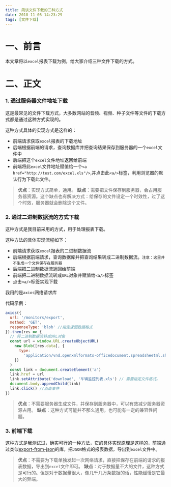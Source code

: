 ```yaml
---
title: 简谈文件下载的三种方式
date: 2018-11-05 14:23:29
tags: [文件下载]
---
```


# 一、前言

本文章将以`excel`报表下载为例，给大家介绍三种文件下载的方式。

# 二、正文

### 1. 通过服务器文件地址下载

这是最常见的文件下载方式，大多数网站的音频、视频、种子文件等文件的下载方式都是通过这种方式实现的。

这种方式具体的实现方式是这样的：

- 前端请求获取`excel`报表的下载地址
- 后端根据前端的请求，查询数据库并把查询结果保存到服务器的一个`excel`文件中
- 后端把这个`excel`文件地址返回给前端
- 前端将此`excel`文件地址赋值给一个`<a href="http://test.com/excel.xls"/>`,并点击此`<a/>`标签，利用浏览器的默认行为下载此文件。

> **优点**：实现方式简单，通用。
> **缺点**：需要把文件保存到服务器，会占用服务器资源。这个缺点也有解决方式：给保存的文件设定一个时效性，过了这个时效，服务器就会删除这个文件。

### 2. 通过二进制数据流的方式下载

这种方式是我目前采用的方式，用于处理报表下载。

这种方法的具体实现流程如下：

- 前端请求获取`excel`报表的二进制数据流
- 后端根据前端请求，查询数据库并把查询结果转成二进制数据流。`注意：这里并不生成一个文件保存在服务器`
- 后端把二进制数据流返回给前端
- 前端把二进制数据流转成`URL`对象并赋值给`<a/>`标签
- 点击`<a/>`标签实现下载

我用的是`axios`网络请求库

代码示例：

```js
axios({
  url: '/monitors/export',
  method: 'GET',
  responseType: 'blob' //指定返回数据格式
}).then(res => {
  // 将二进制数据流转成URL对象
  const url = window.URL.createObjectURL(
    new Blob([res.data], {
      type:
        'application/vnd.openxmlformats-officedocument.spreadsheetml.sheet;charset=utf-8'
    })
  )
  const link = document.createElement('a')
  link.href = url
  link.setAttribute('download', '车辆监控列表.xls') // 需要指定文件格式。
  document.body.appendChild(link)
  link.click() //点击事件
})
```

> **优点**：不需要服务器生成文件，并保存到服务器中，可以有效减少服务器资源占用。
> **缺点**：这种方式可能并不那么通用，也可能有一定的兼容性问题。

### 3. 前端下载

这种方式是我测试过，确实可行的一种方法，它的具体实现原理是这样的，前端通过类似[export-from-json](https://www.npmjs.com/package/export-from-json)的库，把`JSON`格式的报表数据，导出到`excel`文件中。

> **优点**：不需要为下载单独发起一次网络请求，直接把保存在前端的请求的报表数据，导出到`excel`文件即可。
> **缺点**：对于数据量不大的文件，这种方式是可行的。但是对于数据量很大，像几千几万条数据的话，性能缓慢是它最大的弊端。
